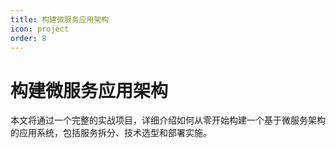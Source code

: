 ```yaml
---
title: 构建微服务应用架构
icon: project
order: 8
---
```


# 构建微服务应用架构

本文将通过一个完整的实战项目，详细介绍如何从零开始构建一个基于微服务架构的应用系统，包括服务拆分、技术选型和部署实施。
